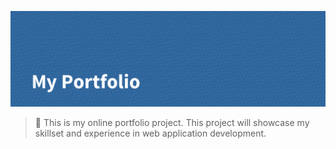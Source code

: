 ![My Online Portfolio](./img/banner.png)

> 🎯 This is my online portfolio project. This project will showcase my skillset and experience in web application development.

